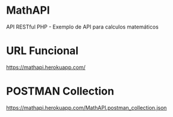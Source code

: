 # MathAPI
API RESTful PHP - Exemplo de API para calculos matemáticos

# URL Funcional
https://mathapi.herokuapp.com/

# POSTMAN Collection
https://mathapi.herokuapp.com/MathAPI.postman_collection.json